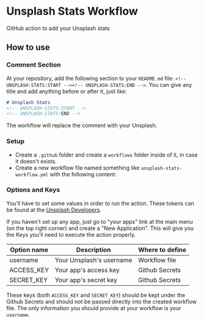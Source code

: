 # Unsplash Stats Workflow
GitHub action to add your Unsplash stats 

## How to use

### Comment Section
At your repository, add the following section to your `README.md` file: `<!-- UNSPLASH-STATS:START --><!-- UNSPLASH-STATS:END -->`. You can give any title and add anything before or after it, just like:

```markdown
# Unsplash Stats
<!-- UNSPLASH-STATS:START -->
<!-- UNSPLASH-STATS:END -->
```

The workflow will replace the comment with your Unsplash.

### Setup
- Create a `.github` folder and create a `workflows` folder inside of it, in case it doesn't exists.
- Create a new workflow file named something like `unsplash-stats-workflow.yml` with the following content:

### Options and Keys
You'll have to set some values in order to run the action. These tokens can be found at the [Unsplash Developers](https://unsplash.com/developers).

If you haven't set up any app, just go to "your apps" link at the main menu (on the top right corner) and create a "New Application". This will give you the Keys you'll need to execute the action properly.

| Option name  | Description               | Where to define |
|--------------|---------------------------|-----------------|
| username     | Your Unsplash's username  | Workflow file   |
| ACCESS_KEY   | Your app's access key     | Github Secrets  |
| SECRET_KEY   | Your app's secret key     | Github Secrets  |

These keys (both `ACCESS_KEY` and `SECRET_KEY`) should be kept under the Github Secrets and should not be passed directly into the created workflow file. The only information you should provide at your workflow is your `username`.